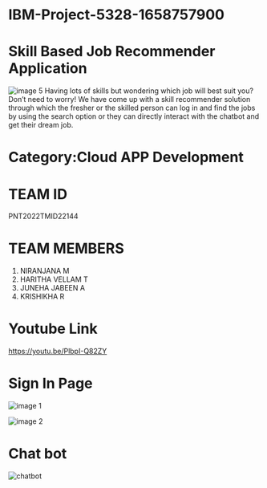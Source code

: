 # IBM-Project-5328-1658757900

# Skill  Based Job Recommender Application
![image 5](https://user-images.githubusercontent.com/113250205/202863614-0b614b91-9484-4d43-b3c5-781a73e37df4.jpg)
  Having lots of skills but wondering which job will best suit you? Don’t need to worry! We have come up with a skill recommender solution through which the fresher or the skilled person can log in and find the jobs by using the search option or they can directly interact with the chatbot and get their dream job.

 
 # Category:Cloud APP Development
 # TEAM ID
 PNT2022TMID22144
 # TEAM MEMBERS
 1. NIRANJANA M
 2. HARITHA VELLAM T
 3. JUNEHA JABEEN A
 4. KRISHIKHA R
 # Youtube Link
 https://youtu.be/PlbpI-Q82ZY
 
 # Sign In Page
![image 1](https://user-images.githubusercontent.com/113250205/202863059-3a9727db-9eda-4aa1-9470-67737178ab43.jpg)


![image 2](https://user-images.githubusercontent.com/113250205/202863078-6786ad5b-a8c2-46d4-af7d-3e8910269044.jpg)
# Chat bot

![chatbot](https://user-images.githubusercontent.com/113250205/202863088-d2a53444-e7ee-4651-a0d3-80b775dcdd9a.jpg)

